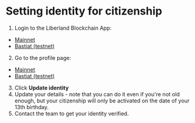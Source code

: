 # Setting identity for citizenship

1. Login to the Liberland Blockchain App:
  * [Mainnet](https://blockchain.liberland.org/)
  * [Bastiat (testnet)](https://testnet.liberland.org/)
2. Go to the profile page:
  * [Mainnet](https://blockchain.liberland.org/home/profile)
  * [Bastiat (testnet)](https://testnet.liberland.org/home/profile)
3. Click **Update identity**
4. Update your details - note that you can do it even if you're not old enough, but your citizenship will only be activated on the date of your 13th birthday.
5. Contact the team to get your identity verified.